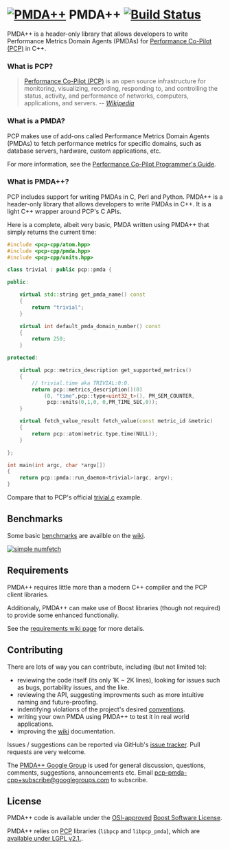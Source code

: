 # [![PMDA++](https://s3.amazonaws.com/cloud.ohloh.net/attachments/71802/pcp-pmda-cpp_med.png)](#) PMDA++ [![Build Status](https://travis-ci.org/pcolby/pcp-pmda-cpp.png?branch=master)](https://travis-ci.org/pcolby/pcp-pmda-cpp)

PMDA++ is a header-only library that allows developers to write Performance
Metrics Domain Agents (PMDAs) for [Performance Co-Pilot
(PCP)](http://oss.sgi.com/projects/pcp/) in C++.

### What is PCP?

> [Performance Co-Pilot (PCP)](http://oss.sgi.com/projects/pcp/) is an open
source infrastructure for monitoring, visualizing, recording, responding to,
and controlling the status, activity, and performance of networks, computers,
applications, and servers.
-- <cite>[Wikipedia](https://en.wikipedia.org/wiki/Performance_Co-Pilot)</cite>

### What is a PMDA?

PCP makes use of add-ons called Performance Metrics Domain Agents (PMDAs) to
fetch performance metrics for specific domains, such as database servers,
hardware, custom applications, etc.

For more information, see the [Performance Co-Pilot Programmer's
Guide](http://oss.sgi.com/projects/pcp/doc/pcp-programmers-guide.pdf).

### What is PMDA++?

PCP includes support for writing PMDAs in C, Perl and Python.  PMDA++ is a
header-only library that allows developers to write PMDAs in C++.  It is a
light C++ wrapper around PCP's C APIs.

Here is a complete, albeit very basic, PMDA written using PMDA++ that simply
returns the current time:

```c++
#include <pcp-cpp/atom.hpp>
#include <pcp-cpp/pmda.hpp>
#include <pcp-cpp/units.hpp>

class trivial : public pcp::pmda {

public:

    virtual std::string get_pmda_name() const
    {
        return "trivial";
    }

    virtual int default_pmda_domain_number() const
    {
        return 250;
    }

protected:

    virtual pcp::metrics_description get_supported_metrics()
    {
        // trivial.time aka TRIVIAL:0:0.
        return pcp::metrics_description()(0)
            (0, "time",pcp::type<uint32_t>(), PM_SEM_COUNTER,
             pcp::units(0,1,0, 0,PM_TIME_SEC,0));
    }

    virtual fetch_value_result fetch_value(const metric_id &metric)
    {
        return pcp::atom(metric.type,time(NULL));
    }

};

int main(int argc, char *argv[])
{
    return pcp::pmda::run_daemon<trivial>(argc, argv);
}
```

Compare that to PCP's official [trivial.c](http://oss.sgi.com/cgi-bin/gitweb.cgi?p=pcp/pcp.git;a=blob;f=src/pmdas/trivial/trivial.c) example.

## Benchmarks

Some basic [benchmarks](../../wiki/Benchmarks) are availble on the [wiki](../../wiki/).

[![simple numfetch](https://f.cloud.github.com/assets/5195222/1700167/56531708-5ff7-11e3-8baf-80d1f3c72234.png)](../../wiki/Benchmarks)

## Requirements

PMDA++ requires little more than a modern C++ compiler and the PCP client libraries.

Additionaly, PMDA++ can make use of Boost libraries (though not required) to provide some enhanced functionaliy.

See the [requirements wiki page](https://github.com/pcolby/pcp-pmda-cpp/wiki/Requirements) for more details.

## Contributing

There are lots of way you can contribute, including (but not limited to):
* reviewing the code itself (its only 1K ~ 2K lines), looking for issues such as
bugs, portability issues, and the like.
* reviewing the API, suggesting improvments such as more intuitive naming and
future-proofing.
* indentifying violations of the project's desired [conventions](https://github.com/pcolby/pcp-pmda-cpp/wiki/conventions).
* writing your own PMDA using PMDA++ to test it in real world applications.
* improving the [wiki](https://github.com/pcolby/pcp-pmda-cpp/wiki) documentation.

Issues / suggestions can be reported via GitHub's [issue
tracker](https://github.com/pcolby/pcp-pmda-cpp/issues). Pull requests are very
welcome.

The [PMDA++ Google Group](http://groups.google.com/group/pcp-pmda-cpp/)
is used for general discussion, questions, comments, suggestions, announcements
etc.  Email pcp-pmda-cpp+subscribe@googlegroups.com to subscribe.

## License

PMDA++ code is available under the [OSI-approved](http://opensource.org/licenses/BSL-1.0)
[Boost Software License](http://www.boost.org/users/license.html).

PMDA++ relies on [PCP](http://oss.sgi.com/projects/pcp/)
libraries (`libpcp` and `libpcp_pmda`), which are [available under LGPL v2.1.](
http://oss.sgi.com/projects/pcp/faq.html#Q1b).

